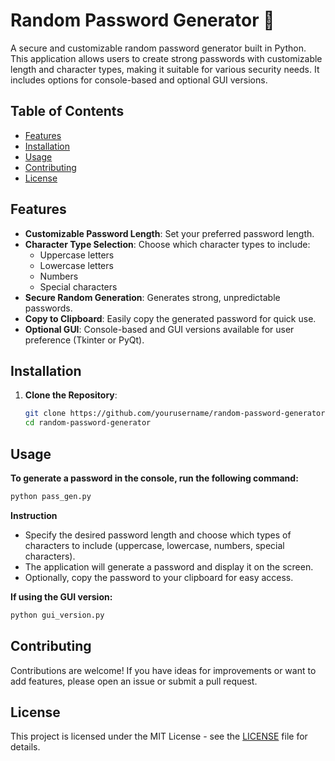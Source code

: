 # Random Password Generator 🔐

A secure and customizable random password generator built in Python. This application allows users to create strong passwords with customizable length and character types, making it suitable for various security needs. It includes options for console-based and optional GUI versions.

## Table of Contents
- [Features](#features)
- [Installation](#installation)
- [Usage](#usage)
- [Contributing](#contributing)
- [License](#license)

## Features
- **Customizable Password Length**: Set your preferred password length.
- **Character Type Selection**: Choose which character types to include:
  - Uppercase letters
  - Lowercase letters
  - Numbers
  - Special characters
- **Secure Random Generation**: Generates strong, unpredictable passwords.
- **Copy to Clipboard**: Easily copy the generated password for quick use.
- **Optional GUI**: Console-based and GUI versions available for user preference (Tkinter or PyQt).

## Installation

1. **Clone the Repository**:
   ```bash
   git clone https://github.com/yourusername/random-password-generator.git
   cd random-password-generator

## Usage

**To generate a password in the console, run the following command:**
```bash
python pass_gen.py
```

**Instruction**
- Specify the desired password length and choose which types of characters to include (uppercase, lowercase, numbers, special characters).
- The application will generate a password and display it on the screen.
- Optionally, copy the password to your clipboard for easy access.

**If using the GUI version:**
```bash
python gui_version.py
```

## Contributing
Contributions are welcome! If you have ideas for improvements or want to add features, please open an issue or submit a pull request.    

## License
This project is licensed under the MIT License - see the [LICENSE](LICENSE) file for details.




